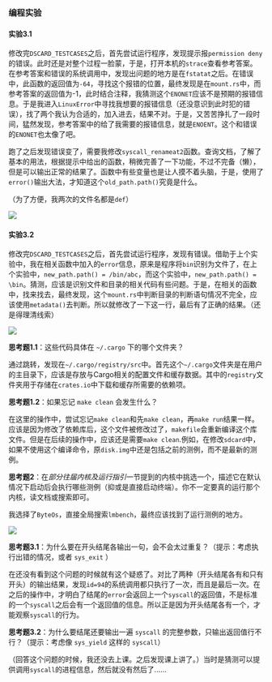 ### 编程实验

#### 实验3.1

​	修改完`DSCARD_TESTCASES`之后，首先尝试运行程序，发现提示报`permission deny`的错误。此时还是对整个过程一脸蒙，于是，打开本机的`strace`查看参考答案。在参考答案和错误的系统调用中，发现出问题的地方是在`fstatat`之后。在错误中，此函数的返回值为`-64`，寻找这个报错的位置，最终发现是在`mount.rs`中，而参考答案的返回值为-1，此时结合注释，我猜测这个`ENONET`应该不是预期的报错信息。于是我进入`LinuxError`中寻找我想要的报错信息（还没意识到此时犯的错误），找了两个我认为合适的，加入进去，结果不对。于是，又苦苦挣扎了一段时间，猛然发现，参考答案中的给了我需要的报错信息，就是`ENOENT`。这个和错误的`ENONET`也太像了吧。

​	跑了之后发现错误变了，需要我修改`syscall_renameat2`函数。查询文档，了解了基本的用法，根据提示中给出的函数，稍微完善了一下功能，不过不完备（懒），但是可以输出正常的结果了。函数中有些变量也是让人摸不着头脑，于是，使用了`error()`输出大法，才知道这个`old_path.path()`究竟是什么。

（为了方便，我两次的文件名都是`def`）

![](/home/user/Starry/reports/1.png)

#### 实验3.2

​	修改完`DSCARD_TESTCASES`之后，首先尝试运行程序，发现有错误。借助于上个实验中，我在相关函数中加入的`error`信息，原来是程序将`bin`识别为文件了，在上个实验中，`new_path.path() = /bin/abc`，而这个实验中，`new_path.path() = \bin`。猜测，应该是识别文件和目录的相关代码有些问题。于是，在相关的函数中，找来找去，最终发现，这个`mount.rs`中判断目录的判断语句情况不完全，应该使用`metadata()`去判断。所以就修改了一下这一行，最后有了正确的结果。（还是得理清线索）

![](/home/user/Starry/reports/2.png)

**思考题1.1**：这些代码具体在 `~/.cargo` 下的哪个文件夹？

通过跳转，发现在`~/.cargo/registry/src`中。首先这个`~/.cargo`文件夹是在用户的主目录下，应该是存放与Cargo相关的配置文件和缓存数据。其中的`registry`文件夹用于存储在`crates.io`中下载和缓存所需要的依赖项。

**思考题1.2**：如果忘记 `make clean` 会发生什么？

在这里的操作中，尝试忘记`make clean`和先`make clean`，再`make run`结果一样。应该是因为修改了依赖库后，这个文件被修改过了，`makefile`会重新编译这个库文件。但是在后续的操作中，应该还是需要`make clean`.例如，在修改`sdcard`中，如果不使用这个编译命令，原`disk.img`中还是包括之前的测例，而不是最新的测例。

**思考题2**：在*部分往届内核及运行指引*一节提到的内核中挑选一个，描述它在默认情况下启动后会执行哪些测例（抑或是直接启动终端）。你不一定要真的运行那个内核，读文档或搜索即可。

我选择了`ByteOs`，直接全局搜索`lmbench`，最终应该找到了运行测例的地方。

![](/home/user/Starry/reports/3.png)

**思考题3.1**：为什么要在开头结尾各输出一句，会不会太过重复？（提示：考虑执行出错的情况，或者 `sys_exit` ）

在还没有看到这个问题的时候就有这个疑惑了。对比了两种（开头结尾各有和只有开头）的输出结果，发现`id=94`的系统调用都只执行了一次，而且是最后一次。在之后的操作中，才明白了结尾的`error`会返回上一个`syscall`的返回值，不是标准的一个`syscall`之后会有一个返回值的信息。所以正是因为开头结尾各有一个，才能观察`syscall`的行为。

**思考题3.2**：为什么要结尾还要输出一遍 `syscall` 的完整参数，只输出返回值行不行？（提示：考虑像 `sys_yield` 这样的 `syscall`）

（回答这个问题的时候，我还没去上课。之后发现课上讲了。）当时是猜测可以提供调用`syscall`的进程信息，然后就没有然后了......
